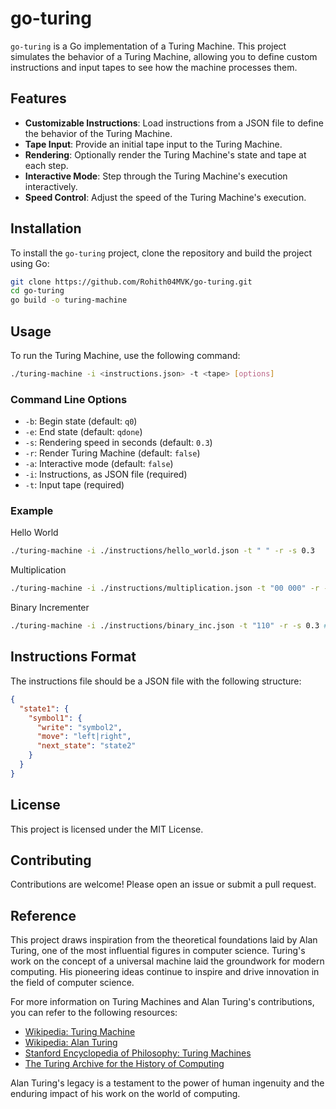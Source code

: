 # go-turing

`go-turing` is a Go implementation of a Turing Machine. This project simulates the behavior of a Turing Machine, allowing you to define custom instructions and input tapes to see how the machine processes them.

## Features

- **Customizable Instructions**: Load instructions from a JSON file to define the behavior of the Turing Machine.
- **Tape Input**: Provide an initial tape input to the Turing Machine.
- **Rendering**: Optionally render the Turing Machine's state and tape at each step.
- **Interactive Mode**: Step through the Turing Machine's execution interactively.
- **Speed Control**: Adjust the speed of the Turing Machine's execution.

## Installation

To install the `go-turing` project, clone the repository and build the project using Go:

```sh
git clone https://github.com/Rohith04MVK/go-turing.git
cd go-turing
go build -o turing-machine
```

## Usage

To run the Turing Machine, use the following command:

```sh
./turing-machine -i <instructions.json> -t <tape> [options]
```


### Command Line Options

- `-b`: Begin state (default: `q0`)
- `-e`: End state (default: `qdone`)
- `-s`: Rendering speed in seconds (default: `0.3`)
- `-r`: Render Turing Machine (default: `false`)
- `-a`: Interactive mode (default: `false`)
- `-i`: Instructions, as JSON file (required)
- `-t`: Input tape (required)

### Example

Hello World
```sh
./turing-machine -i ./instructions/hello_world.json -t " " -r -s 0.3
```

Multiplication
```sh
./turing-machine -i ./instructions/multiplication.json -t "00 000" -r -s 0.3 # does 2*3 aka 000000
```

Binary Incrementer
```sh
./turing-machine -i ./instructions/binary_inc.json -t "110" -r -s 0.3 # 110 --> 111
```

## Instructions Format
The instructions file should be a JSON file with the following structure:

```json
{
  "state1": {
    "symbol1": {
      "write": "symbol2",
      "move": "left|right",
      "next_state": "state2"
    }
  }
}
```

## License

This project is licensed under the MIT License.

## Contributing

Contributions are welcome! Please open an issue or submit a pull request.

## Reference

This project draws inspiration from the theoretical foundations laid by Alan Turing, one of the most influential figures in computer science. Turing's work on the concept of a universal machine laid the groundwork for modern computing. His pioneering ideas continue to inspire and drive innovation in the field of computer science.

For more information on Turing Machines and Alan Turing's contributions, you can refer to the following resources:

- [Wikipedia: Turing Machine](https://en.wikipedia.org/wiki/Turing_machine)
- [Wikipedia: Alan Turing](https://en.wikipedia.org/wiki/Alan_Turing)
- [Stanford Encyclopedia of Philosophy: Turing Machines](https://plato.stanford.edu/entries/turing-machine/)
- [The Turing Archive for the History of Computing](http://www.alanturing.net/)

Alan Turing's legacy is a testament to the power of human ingenuity and the enduring impact of his work on the world of computing.
